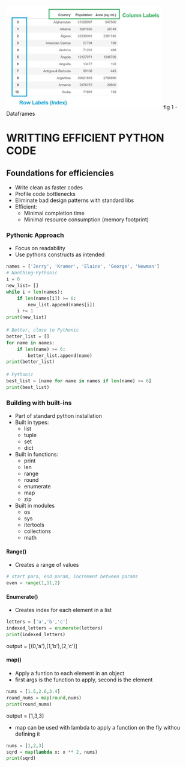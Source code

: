 <img src="https://github.com/cassiobolba/Data-Engineering/blob/master/src/img/2%20-%20Streamlined%20data%20with%20pandas/fig%201%20-%20Dataframe.JPG?raw=true"/>   
fig 1 - Dataframes 

# WRITTING EFFICIENT PYTHON CODE

## Foundations for efficiencies

* Write clean as faster codes
* Profile code bottlenecks
* Eliminate bad design patterns with standard libs
* Efficient:
  * Minimal completion time
  * Minimal resource consumption (memory footprint)

### Pythonic Approach
* Focus on readability
* Use pythons constructs as intended
```py
names = ['Jerry', 'Kramer', 'Elaine', 'George', 'Newman']
# Nonthing-Pythonic
i = 0
new_list= []
while i < len(names):
    if len(names[i]) >= 6:
        new_list.append(names[i])
    i += 1
print(new_list)

# Better, close to Pythonic
better_list = []
for name in names:
    if len(name) >= 6:
        better_list.append(name)
print(better_list)

# Pythonic
best_list = [name for name in names if len(name) >= 6]
print(best_list)
```

### Building with built-ins
* Part of standard python installation
* Built in types:
  * list
  * tuple
  * set
  * dict
* Built in functions:
  * print
  * len
  * range
  * round
  * enumerate
  * map
  * zip
* Built in modules
  * os
  * sys
  * itertools
  * collections
  * math

#### Range()
* Creates a range of values
```py
# start para, end param, increment between params
even = range(1,11,2)
```

#### Enumerate()
* Creates index for each element in a list
```py
letters = ['a','b','c']
indexed_letters = enumerate(letters)
print(indexed_letters)
```
output = [(0,'a'),(1,'b'),(2,'c')]

#### map()
* Apply a funtion to each element in an object
* first args is the function to apply, second is the element
```py
nums = [1.5,2.6,3.4]
round_nums = map(round,nums)
print(round_nums)
```
output = [1,3,3]
* map can be used with lambda to apply a function on the fly withou defining it
```py
nums = [1,2,3]
sqrd = map(lambda x: x ** 2, nums)
print(sqrd)
```

